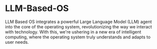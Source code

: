 # LLM-Based-OS
LLM Based OS integrates a powerful Large Language Model (LLM) agent into the core of the operating system, revolutionizing the way we interact with technology. With this, we're ushering in a new era of intelligent computing, where the operating system truly understands and adapts to user needs.
